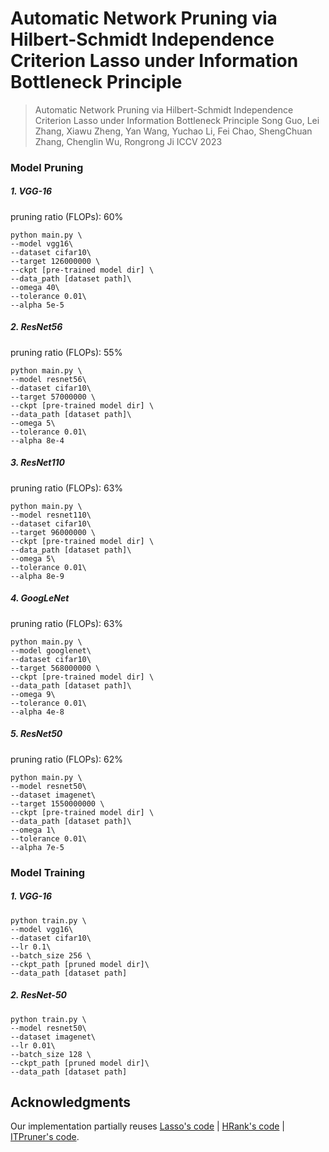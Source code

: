 # Automatic Network Pruning via Hilbert-Schmidt Independence Criterion Lasso under Information Bottleneck Principle

> Automatic Network Pruning via Hilbert-Schmidt Independence Criterion Lasso under Information Bottleneck Principle
> Song Guo, Lei Zhang, Xiawu Zheng, Yan Wang, Yuchao Li, Fei Chao, ShengChuan Zhang, Chenglin Wu, Rongrong Ji
> ICCV 2023

### Model Pruning

##### 1. VGG-16
pruning ratio (FLOPs): 60%
```shell
python main.py \
--model vgg16\
--dataset cifar10\
--target 126000000 \
--ckpt [pre-trained model dir] \
--data_path [dataset path]\
--omega 40\
--tolerance 0.01\
--alpha 5e-5
```
##### 2. ResNet56
pruning ratio (FLOPs): 55%
```shell
python main.py \
--model resnet56\
--dataset cifar10\
--target 57000000 \
--ckpt [pre-trained model dir] \
--data_path [dataset path]\
--omega 5\
--tolerance 0.01\
--alpha 8e-4
```
##### 3. ResNet110 
pruning ratio (FLOPs): 63%
```shell
python main.py \
--model resnet110\
--dataset cifar10\
--target 96000000 \
--ckpt [pre-trained model dir] \
--data_path [dataset path]\
--omega 5\
--tolerance 0.01\
--alpha 8e-9
```
##### 4. GoogLeNet
pruning ratio (FLOPs): 63%
```shell
python main.py \
--model googlenet\
--dataset cifar10\
--target 568000000 \
--ckpt [pre-trained model dir] \
--data_path [dataset path]\
--omega 9\
--tolerance 0.01\
--alpha 4e-8
```
##### 5. ResNet50
pruning ratio (FLOPs): 62%

```shell
python main.py \
--model resnet50\
--dataset imagenet\
--target 1550000000 \
--ckpt [pre-trained model dir] \
--data_path [dataset path]\
--omega 1\
--tolerance 0.01\
--alpha 7e-5
```
### Model Training
##### 1. VGG-16
```shell
python train.py \
--model vgg16\
--dataset cifar10\
--lr 0.1\
--batch_size 256 \
--ckpt_path [pruned model dir]\
--data_path [dataset path]
```
##### 2. ResNet-50
```shell
python train.py \
--model resnet50\
--dataset imagenet\
--lr 0.01\
--batch_size 128 \
--ckpt_path [pruned model dir]\
--data_path [dataset path]
```

## Acknowledgments

Our implementation partially reuses [Lasso's code](https://github.com/lippman1125/channel_pruning_lasso) | [HRank's code](https://github.com/lmbxmu/HRank) | [ITPruner's code](https://github.com/MAC-AutoML/ITPruner).
